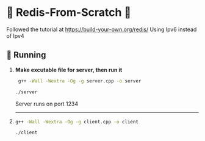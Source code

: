 #  🐙 Redis-From-Scratch 🐙

Followed the tutorial at https://build-your-own.org/redis/
Using Ipv6 instead of Ipv4

## 📍 Running 

1. **Make excutable file for server, then run it**
   ```bash
    g++ -Wall -Wextra -Og -g server.cpp -o server
   
   ./server
   ```
    Server runs on port 1234
2. ****
   ```bash
   g++ -Wall -Wextra -Og -g client.cpp -o client
   
   ./client
   ```

